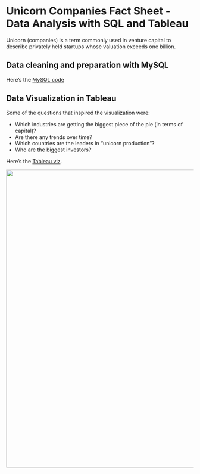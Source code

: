 # Unicorn Companies Fact Sheet - Data Analysis with SQL and Tableau

Unicorn (companies) is a term commonly used in venture capital to describe privately held startups whose valuation exceeds one billion.

## Data cleaning and preparation with MySQL

Here’s the [MySQL code](https://github.com/yao-sisi/unicorn/blob/main/.gitignore)

## Data Visualization in Tableau

Some of the questions that inspired the visualization were:

- Which industries are getting the biggest piece of the pie (in terms of capital)?
- Are there any trends over time?
- Which countries are the leaders in “unicorn production”?
- Who are the biggest investors?

Here’s the [Tableau viz](https://public.tableau.com/views/UnicornCompaniesFactSheet/UnicornCompaniesFactSheet?:language=en-US&:display_count=n&:origin=viz_share_link).

<img align="left" width="700" height="800" src="https://miro.medium.com/max/700/1*kb7vmJDvZ81go_oEL4e9lg.png">
